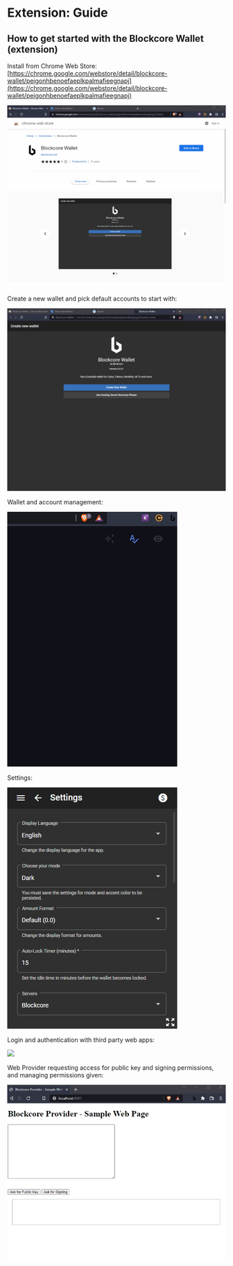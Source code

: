 # Extension: Guide

## How to get started with the Blockcore Wallet (extension)

Install from Chrome Web Store: [https://chrome.google.com/webstore/detail/blockcore-wallet/peigonhbenoefaeplkpalmafieegnapj](https://chrome.google.com/webstore/detail/blockcore-wallet/peigonhbenoefaeplkpalmafieegnapj)

<img style="" src="/extension/img/blockcore-wallet-guide-01.gif">

Create a new wallet and pick default accounts to start with:

<img style="" src="/extension/img/blockcore-wallet-guide-02.gif">

Wallet and account management:

<img style="" src="/extension/img/blockcore-wallet-guide-03.gif">

Settings:

<img style="" src="/extension/img/blockcore-wallet-guide-04.gif">

Login and authentication with third party web apps:

<img style="" src="/extension/img/blockcore-wallet-guide-05.gif">

Web Provider requesting access for public key and signing permissions, and managing permissions given:

<img style="" src="/extension/img/blockcore-wallet-guide-06.gif">
